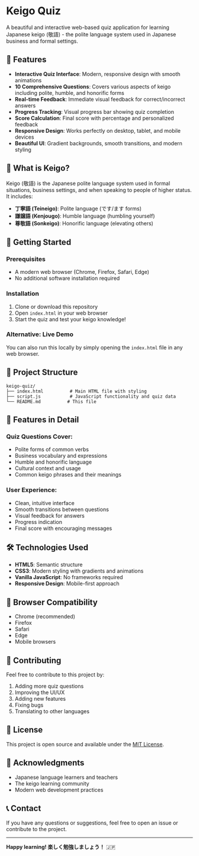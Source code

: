 # Keigo Quiz

A beautiful and interactive web-based quiz application for learning Japanese keigo (敬語) - the polite language system used in Japanese business and formal settings.

## 🌟 Features

- **Interactive Quiz Interface**: Modern, responsive design with smooth animations
- **10 Comprehensive Questions**: Covers various aspects of keigo including polite, humble, and honorific forms
- **Real-time Feedback**: Immediate visual feedback for correct/incorrect answers
- **Progress Tracking**: Visual progress bar showing quiz completion
- **Score Calculation**: Final score with percentage and personalized feedback
- **Responsive Design**: Works perfectly on desktop, tablet, and mobile devices
- **Beautiful UI**: Gradient backgrounds, smooth transitions, and modern styling

## 🎯 What is Keigo?

Keigo (敬語) is the Japanese polite language system used in formal situations, business settings, and when speaking to people of higher status. It includes:

- **丁寧語 (Teineigo)**: Polite language (です/ます forms)
- **謙譲語 (Kenjougo)**: Humble language (humbling yourself)
- **尊敬語 (Sonkeigo)**: Honorific language (elevating others)

## 🚀 Getting Started

### Prerequisites

- A modern web browser (Chrome, Firefox, Safari, Edge)
- No additional software installation required

### Installation

1. Clone or download this repository
2. Open `index.html` in your web browser
3. Start the quiz and test your keigo knowledge!

### Alternative: Live Demo

You can also run this locally by simply opening the `index.html` file in any web browser.

## 📁 Project Structure

```
keigo-quiz/
├── index.html          # Main HTML file with styling
├── script.js           # JavaScript functionality and quiz data
└── README.md          # This file
```

## 🎨 Features in Detail

### Quiz Questions Cover:
- Polite forms of common verbs
- Business vocabulary and expressions
- Humble and honorific language
- Cultural context and usage
- Common keigo phrases and their meanings

### User Experience:
- Clean, intuitive interface
- Smooth transitions between questions
- Visual feedback for answers
- Progress indication
- Final score with encouraging messages

## 🛠️ Technologies Used

- **HTML5**: Semantic structure
- **CSS3**: Modern styling with gradients and animations
- **Vanilla JavaScript**: No frameworks required
- **Responsive Design**: Mobile-first approach

## 📱 Browser Compatibility

- Chrome (recommended)
- Firefox
- Safari
- Edge
- Mobile browsers

## 🤝 Contributing

Feel free to contribute to this project by:

1. Adding more quiz questions
2. Improving the UI/UX
3. Adding new features
4. Fixing bugs
5. Translating to other languages

## 📄 License

This project is open source and available under the [MIT License](LICENSE).

## 🙏 Acknowledgments

- Japanese language learners and teachers
- The keigo learning community
- Modern web development practices

## 📞 Contact

If you have any questions or suggestions, feel free to open an issue or contribute to the project.

---

**Happy learning! 楽しく勉強しましょう！** 🇯🇵
